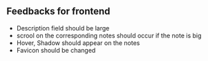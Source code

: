 ## Feedbacks for frontend
* Description field should be large
* scrool on the corresponding notes should occur if the note is big
* Hover, Shadow should appear on the notes
* Favicon should be changed